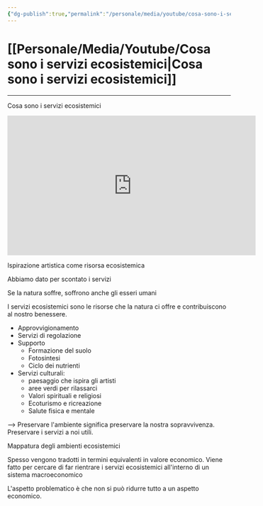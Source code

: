 ```yaml
---
{"dg-publish":true,"permalink":"/personale/media/youtube/cosa-sono-i-servizi-ecosistemici/"}
---
```


          
# [[Personale/Media/Youtube/Cosa sono i servizi ecosistemici\|Cosa sono i servizi ecosistemici]]



---

Cosa sono i servizi ecosistemici
<iframe width="560" height="315" src="https://www.youtube.com/embed/pOQdRLV_-VY" title="YouTube video player" frameborder="0" allow="accelerometer; autoplay; clipboard-write; encrypted-media; gyroscope; picture-in-picture; web-share" allowfullscreen></iframe>

Ispirazione artistica come risorsa ecosistemica


Abbiamo dato per scontato i servizi

Se la natura soffre, soffrono anche gli esseri umani

I servizi ecosistemici sono le risorse che la natura ci offre e contribuiscono al nostro benessere.
- Approvvigionamento
- Servizi di regolazione
- Supporto
	- Formazione del suolo
	- Fotosintesi
	- Ciclo dei nutrienti
- Servizi culturali:
	- paesaggio che ispira gli artisti
	- aree verdi per rilassarci
	- Valori spirituali e religiosi
	- Ecoturismo e ricreazione
	- Salute fisica e mentale

--> Preservare l'ambiente significa preservare la nostra sopravvivenza. Preservare i servizi a noi utili.

Mappatura degli ambienti ecosistemici

Spesso vengono tradotti in termini equivalenti in valore economico.
Viene fatto per cercare di far rientrare i servizi ecosistemici all'interno  di un sistema macroeconomico

L'aspetto problematico è che non si può ridurre tutto a un aspetto economico.




